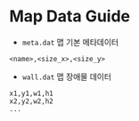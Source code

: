 # Map Data Guide

- `meta.dat` 맵 기본 메타데이터

```
<name>,<size_x>,<size_y>
```

- `wall.dat` 맵 장애물 데이터

```
x1,y1,w1,h1
x2,y2,w2,h2
...
```